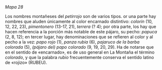 *Mapa 28*

Los nombres montañeses del *petirrojo* son de varios tipos. or una parte hay nombres que aluden únicamente al color encarnado distintivo: *colorín* (10, 12, 22, 23), *pimentonero* (13-17, 21), *terrera* (? 4); por otra parte, los hay que hacen referencia a la porción más notable de este pájaro, su pecho: *papuca* (2, 8, 12); en tercer lugar, hay denominaciones que se refieren al color y al pecho a la vez: *papo rojo* (1), *panza rubia* (6), *pajaruco de la barba colorada* (5), *(pájaro del) papo colorado* (9, 19, 20, 29). 
Ha de notarse que en el sentido de «encarnado», es de uso general en La Montaña el término *colorado*, y que la palabra *rubio* frecuentemente conserva el sentido latino de «rojizo» (RUBEU). 